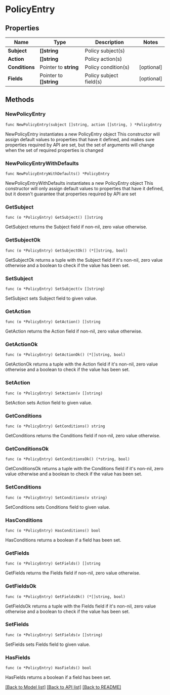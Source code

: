 # PolicyEntry

## Properties

Name | Type | Description | Notes
------------ | ------------- | ------------- | -------------
**Subject** | **[]string** | Policy subject(s) | 
**Action** | **[]string** | Policy action(s) | 
**Conditions** | Pointer to **string** | Policy condition(s) | [optional] 
**Fields** | Pointer to **[]string** | Policy subject field(s) | [optional] 

## Methods

### NewPolicyEntry

`func NewPolicyEntry(subject []string, action []string, ) *PolicyEntry`

NewPolicyEntry instantiates a new PolicyEntry object
This constructor will assign default values to properties that have it defined,
and makes sure properties required by API are set, but the set of arguments
will change when the set of required properties is changed

### NewPolicyEntryWithDefaults

`func NewPolicyEntryWithDefaults() *PolicyEntry`

NewPolicyEntryWithDefaults instantiates a new PolicyEntry object
This constructor will only assign default values to properties that have it defined,
but it doesn't guarantee that properties required by API are set

### GetSubject

`func (o *PolicyEntry) GetSubject() []string`

GetSubject returns the Subject field if non-nil, zero value otherwise.

### GetSubjectOk

`func (o *PolicyEntry) GetSubjectOk() (*[]string, bool)`

GetSubjectOk returns a tuple with the Subject field if it's non-nil, zero value otherwise
and a boolean to check if the value has been set.

### SetSubject

`func (o *PolicyEntry) SetSubject(v []string)`

SetSubject sets Subject field to given value.


### GetAction

`func (o *PolicyEntry) GetAction() []string`

GetAction returns the Action field if non-nil, zero value otherwise.

### GetActionOk

`func (o *PolicyEntry) GetActionOk() (*[]string, bool)`

GetActionOk returns a tuple with the Action field if it's non-nil, zero value otherwise
and a boolean to check if the value has been set.

### SetAction

`func (o *PolicyEntry) SetAction(v []string)`

SetAction sets Action field to given value.


### GetConditions

`func (o *PolicyEntry) GetConditions() string`

GetConditions returns the Conditions field if non-nil, zero value otherwise.

### GetConditionsOk

`func (o *PolicyEntry) GetConditionsOk() (*string, bool)`

GetConditionsOk returns a tuple with the Conditions field if it's non-nil, zero value otherwise
and a boolean to check if the value has been set.

### SetConditions

`func (o *PolicyEntry) SetConditions(v string)`

SetConditions sets Conditions field to given value.

### HasConditions

`func (o *PolicyEntry) HasConditions() bool`

HasConditions returns a boolean if a field has been set.

### GetFields

`func (o *PolicyEntry) GetFields() []string`

GetFields returns the Fields field if non-nil, zero value otherwise.

### GetFieldsOk

`func (o *PolicyEntry) GetFieldsOk() (*[]string, bool)`

GetFieldsOk returns a tuple with the Fields field if it's non-nil, zero value otherwise
and a boolean to check if the value has been set.

### SetFields

`func (o *PolicyEntry) SetFields(v []string)`

SetFields sets Fields field to given value.

### HasFields

`func (o *PolicyEntry) HasFields() bool`

HasFields returns a boolean if a field has been set.


[[Back to Model list]](../README.md#documentation-for-models) [[Back to API list]](../README.md#documentation-for-api-endpoints) [[Back to README]](../README.md)


